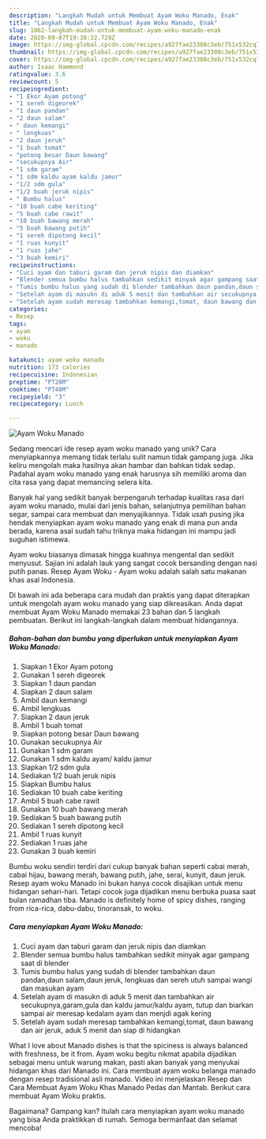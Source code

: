 ```yaml
---
description: "Langkah Mudah untuk Membuat Ayam Woku Manado, Enak"
title: "Langkah Mudah untuk Membuat Ayam Woku Manado, Enak"
slug: 1862-langkah-mudah-untuk-membuat-ayam-woku-manado-enak
date: 2020-09-07T19:30:22.729Z
image: https://img-global.cpcdn.com/recipes/a927fae23308c3eb/751x532cq70/ayam-woku-manado-foto-resep-utama.jpg
thumbnail: https://img-global.cpcdn.com/recipes/a927fae23308c3eb/751x532cq70/ayam-woku-manado-foto-resep-utama.jpg
cover: https://img-global.cpcdn.com/recipes/a927fae23308c3eb/751x532cq70/ayam-woku-manado-foto-resep-utama.jpg
author: Isaac Hammond
ratingvalue: 3.6
reviewcount: 5
recipeingredient:
- "1 Ekor Ayam potong"
- "1 sereh digeorek"
- "1 daun pandan"
- "2 daun salam"
- " daun kemangi"
- " lengkuas"
- "2 daun jeruk"
- "1 buah tomat"
- "potong besar Daun bawang"
- "secukupnya Air"
- "1 sdm garam"
- "1 sdm kaldu ayam kaldu jamur"
- "1/2 sdm gula"
- "1/2 buah jeruk nipis"
- " Bumbu halus"
- "10 buah cabe keriting"
- "5 buah cabe rawit"
- "10 buah bawang merah"
- "5 buah bawang putih"
- "1 sereh dipotong kecil"
- "1 ruas kunyit"
- "1 ruas jahe"
- "3 buah kemiri"
recipeinstructions:
- "Cuci ayam dan taburi garam dan jeruk nipis dan diamkan"
- "Blender semua bumbu halus tambahkan sedikit minyak agar gampang saat di blender"
- "Tumis bumbu halus yang sudah di blender tambahkan daun pandan,daun salam,daun jeruk, lengkuas dan sereh utuh sampai wangi dan masukan ayam"
- "Setelah ayam di masukn di aduk 5 menit dan tambahkan air secukupnya,garam,gula dan kaldu jamur/kaldu ayam, tutup dan biarkan sampai air meresap kedalam ayam dan menjdi agak kering"
- "Setelah ayam sudah meresap tambahkan kemangi,tomat, daun bawang dan air jeruk, aduk 5 menit dan siap di hidangkan"
categories:
- Resep
tags:
- ayam
- woku
- manado

katakunci: ayam woku manado 
nutrition: 173 calories
recipecuisine: Indonesian
preptime: "PT28M"
cooktime: "PT48M"
recipeyield: "3"
recipecategory: Lunch

---
```



![Ayam Woku Manado](https://img-global.cpcdn.com/recipes/a927fae23308c3eb/751x532cq70/ayam-woku-manado-foto-resep-utama.jpg)

Sedang mencari ide resep ayam woku manado yang unik? Cara menyiapkannya memang tidak terlalu sulit namun tidak gampang juga. Jika keliru mengolah maka hasilnya akan hambar dan bahkan tidak sedap. Padahal ayam woku manado yang enak harusnya sih memiliki aroma dan cita rasa yang dapat memancing selera kita.

Banyak hal yang sedikit banyak berpengaruh terhadap kualitas rasa dari ayam woku manado, mulai dari jenis bahan, selanjutnya pemilihan bahan segar, sampai cara membuat dan menyajikannya. Tidak usah pusing jika hendak menyiapkan ayam woku manado yang enak di mana pun anda berada, karena asal sudah tahu triknya maka hidangan ini mampu jadi suguhan istimewa.

Ayam woku biasanya dimasak hingga kuahnya mengental dan sedikit menyusut. Sajian ini adalah lauk yang sangat cocok bersanding dengan nasi putih panas. Resep Ayam Woku - Ayam woku adalah salah satu makanan khas asal Indonesia.


Di bawah ini ada beberapa cara mudah dan praktis yang dapat diterapkan untuk mengolah ayam woku manado yang siap dikreasikan. Anda dapat membuat Ayam Woku Manado memakai 23 bahan dan 5 langkah pembuatan. Berikut ini langkah-langkah dalam membuat hidangannya.

<!--inarticleads1-->

##### Bahan-bahan dan bumbu yang diperlukan untuk menyiapkan Ayam Woku Manado:

1. Siapkan 1 Ekor Ayam potong
1. Gunakan 1 sereh digeorek
1. Siapkan 1 daun pandan
1. Siapkan 2 daun salam
1. Ambil  daun kemangi
1. Ambil  lengkuas
1. Siapkan 2 daun jeruk
1. Ambil 1 buah tomat
1. Siapkan potong besar Daun bawang
1. Gunakan secukupnya Air
1. Gunakan 1 sdm garam
1. Gunakan 1 sdm kaldu ayam/ kaldu jamur
1. Siapkan 1/2 sdm gula
1. Sediakan 1/2 buah jeruk nipis
1. Siapkan  Bumbu halus
1. Sediakan 10 buah cabe keriting
1. Ambil 5 buah cabe rawit
1. Gunakan 10 buah bawang merah
1. Sediakan 5 buah bawang putih
1. Sediakan 1 sereh dipotong kecil
1. Ambil 1 ruas kunyit
1. Sediakan 1 ruas jahe
1. Gunakan 3 buah kemiri


Bumbu woku sendiri terdiri dari cukup banyak bahan seperti cabai merah, cabai hijau, bawang merah, bawang putih, jahe, serai, kunyit, daun jeruk. Resep ayam woku Manado ini bukan hanya cocok disajikan untuk menu hidangan sehari-hari. Tetapi cocok juga dijadikan menu berbuka puasa saat bulan ramadhan tiba. Manado is definitely home of spicy dishes, ranging from rica-rica, dabu-dabu, tinoransak, to woku. 

<!--inarticleads2-->

##### Cara menyiapkan Ayam Woku Manado:

1. Cuci ayam dan taburi garam dan jeruk nipis dan diamkan
1. Blender semua bumbu halus tambahkan sedikit minyak agar gampang saat di blender
1. Tumis bumbu halus yang sudah di blender tambahkan daun pandan,daun salam,daun jeruk, lengkuas dan sereh utuh sampai wangi dan masukan ayam
1. Setelah ayam di masukn di aduk 5 menit dan tambahkan air secukupnya,garam,gula dan kaldu jamur/kaldu ayam, tutup dan biarkan sampai air meresap kedalam ayam dan menjdi agak kering
1. Setelah ayam sudah meresap tambahkan kemangi,tomat, daun bawang dan air jeruk, aduk 5 menit dan siap di hidangkan


What I love about Manado dishes is that the spiciness is always balanced with freshness, be it from. Ayam woku begitu nikmat apabila dijadikan sebagai menu untuk warung makan, pasti akan banyak yang menyukai hidangan khas dari Manado ini. Cara membuat ayam woku belanga manado dengan resep tradisional asli manado. Video ini menjelaskan Resep dan Cara Membuat Ayam Woku Khas Manado Pedas dan Mantab. Berikut cara membuat Ayam Woku praktis. 

Bagaimana? Gampang kan? Itulah cara menyiapkan ayam woku manado yang bisa Anda praktikkan di rumah. Semoga bermanfaat dan selamat mencoba!
